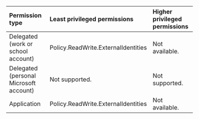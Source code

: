 |Permission type|Least privileged permissions|Higher privileged permissions|
|:---|:---|:---|
|Delegated (work or school account)|Policy.ReadWrite.ExternalIdentities|Not available.|
|Delegated (personal Microsoft account)|Not supported.|Not supported.|
|Application|Policy.ReadWrite.ExternalIdentities|Not available.|